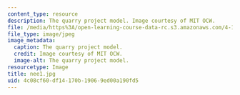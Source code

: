 ```yaml
---
content_type: resource
description: The quarry project model. Image courtesy of MIT OCW.
file: /media/https%3A/open-learning-course-data-rc.s3.amazonaws.com/4-125b-architecture-studio-building-in-landscapes-fall-2005/4c08cf60df14170b19069ed00a190fd5_nee1.jpg
file_type: image/jpeg
image_metadata:
  caption: The quarry project model.
  credit: Image courtesy of MIT OCW.
  image-alt: The quarry project model.
resourcetype: Image
title: nee1.jpg
uid: 4c08cf60-df14-170b-1906-9ed00a190fd5
---
```

